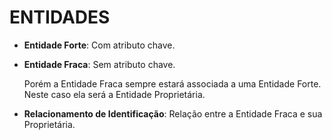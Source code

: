 # ENTIDADES

* **Entidade Forte**: Com atributo chave.

* **Entidade Fraca**: Sem atributo chave.

    Porém a Entidade Fraca sempre estará associada a uma
    Entidade Forte. 
    Neste caso ela será a Entidade Proprietária.

* **Relacionamento de Identificação**: Relação entre a Entidade Fraca e sua Proprietária.